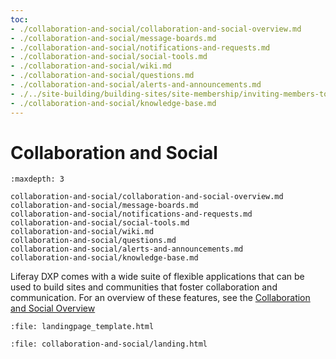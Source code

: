 ```yaml
---
toc:
- ./collaboration-and-social/collaboration-and-social-overview.md
- ./collaboration-and-social/message-boards.md
- ./collaboration-and-social/notifications-and-requests.md
- ./collaboration-and-social/social-tools.md
- ./collaboration-and-social/wiki.md
- ./collaboration-and-social/questions.md
- ./collaboration-and-social/alerts-and-announcements.md
- ./../site-building/building-sites/site-membership/inviting-members-to-your-site.md
- ./collaboration-and-social/knowledge-base.md
---
```

# Collaboration and Social

```{toctree}
:maxdepth: 3

collaboration-and-social/collaboration-and-social-overview.md
collaboration-and-social/message-boards.md
collaboration-and-social/notifications-and-requests.md
collaboration-and-social/social-tools.md
collaboration-and-social/wiki.md
collaboration-and-social/questions.md
collaboration-and-social/alerts-and-announcements.md
collaboration-and-social/knowledge-base.md
```

Liferay DXP comes with a wide suite of flexible applications that can be used to build sites and communities that foster collaboration and communication. For an overview of these features, see the [Collaboration and Social Overview](./collaboration-and-social/collaboration-and-social-overview.md)

```{raw} html
:file: landingpage_template.html
```

```{raw} html
:file: collaboration-and-social/landing.html
```
